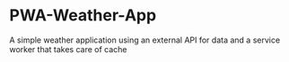 # PWA-Weather-App
A simple weather application using an external API for data and a service worker that takes care of cache
